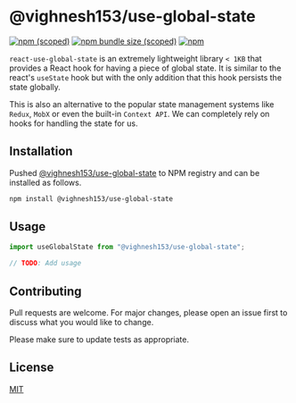 # @vighnesh153/use-global-state

[![npm (scoped)](https://img.shields.io/npm/v/@vighnesh153/use-global-state)](https://www.npmjs.com/package/@vighnesh153/use-global-state)
[![npm bundle size (scoped)](https://img.shields.io/bundlephobia/minzip/@vighnesh153/use-global-state)](https://www.npmjs.com/package/@vighnesh153/use-global-state)
[![npm](https://img.shields.io/npm/dt/@vighnesh153/use-global-state)](https://www.npmjs.com/package/@vighnesh153/use-global-state)

`react-use-global-state` is an extremely lightweight library `< 1KB` that provides a React hook for having a piece of global state. It is similar to the react's `useState` hook but with the only addition that this hook persists the state globally.

This is also an alternative to the popular state management systems like `Redux`, `MobX` or even the built-in `Context API`. We can completely rely on hooks for handling the state for us.

## Installation

Pushed [@vighnesh153/use-global-state](https://www.npmjs.com/package/@vighnesh153/use-global-state) to NPM registry and can be installed as follows.

```bash
npm install @vighnesh153/use-global-state
```

## Usage

```typescript
import useGlobalState from "@vighnesh153/use-global-state";

// TODO: Add usage
```

## Contributing
Pull requests are welcome. For major changes, please open an issue first to discuss what you would like to change.

Please make sure to update tests as appropriate.

## License
[MIT](https://choosealicense.com/licenses/mit/)
